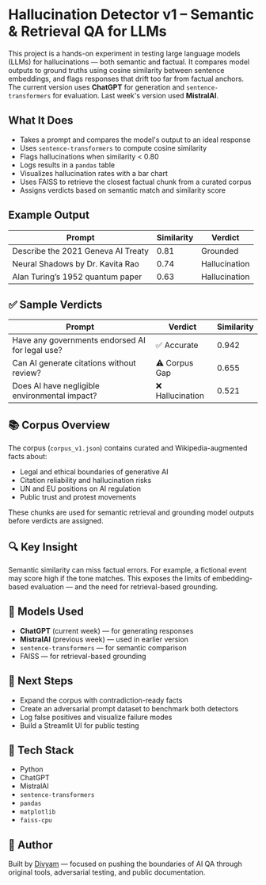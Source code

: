 # Hallucination Detector v1 – Semantic & Retrieval QA for LLMs

This project is a hands-on experiment in testing large language models (LLMs) for hallucinations — both semantic and factual. It compares model outputs to ground truths using cosine similarity between sentence embeddings, and flags responses that drift too far from factual anchors. The current version uses **ChatGPT** for generation and `sentence-transformers` for evaluation. Last week's version used **MistralAI**.

## What It Does

- Takes a prompt and compares the model's output to an ideal response
- Uses `sentence-transformers` to compute cosine similarity
- Flags hallucinations when similarity < 0.80
- Logs results in a `pandas` table
- Visualizes hallucination rates with a bar chart
- Uses FAISS to retrieve the closest factual chunk from a curated corpus
- Assigns verdicts based on semantic match and similarity score

## Example Output

| Prompt                                | Similarity | Verdict       |
|---------------------------------------|------------|---------------|
| Describe the 2021 Geneva AI Treaty    | 0.81       | Grounded      |
| Neural Shadows by Dr. Kavita Rao      | 0.74       | Hallucination |
| Alan Turing’s 1952 quantum paper      | 0.63       | Hallucination |

## ✅ Sample Verdicts

| Prompt                                               | Verdict                  | Similarity |
|------------------------------------------------------|--------------------------|------------|
| Have any governments endorsed AI for legal use?      | ✅ Accurate              | 0.942      |
| Can AI generate citations without review?            | ⚠️ Corpus Gap           | 0.655      |
| Does AI have negligible environmental impact?        | ❌ Hallucination         | 0.521      |

## 📚 Corpus Overview

The corpus (`corpus_v1.json`) contains curated and Wikipedia-augmented facts about:

- Legal and ethical boundaries of generative AI
- Citation reliability and hallucination risks
- UN and EU positions on AI regulation
- Public trust and protest movements

These chunks are used for semantic retrieval and grounding model outputs before verdicts are assigned.

## 🔍 Key Insight

Semantic similarity can miss factual errors. For example, a fictional event may score high if the tone matches. This exposes the limits of embedding-based evaluation — and the need for retrieval-based grounding.

## 🧠 Models Used

- **ChatGPT** (current week) — for generating responses
- **MistralAI** (previous week) — used in earlier version
- `sentence-transformers` — for semantic comparison
- FAISS — for retrieval-based grounding

## 🚀 Next Steps

- Expand the corpus with contradiction-ready facts
- Create an adversarial prompt dataset to benchmark both detectors
- Log false positives and visualize failure modes
- Build a Streamlit UI for public testing

## 🧰 Tech Stack

- Python
- ChatGPT
- MistralAI
- `sentence-transformers`
- `pandas`
- `matplotlib`
- `faiss-cpu`

## 👤 Author

Built by [Divyam](https://www.linkedin.com/in/divyam-shah-8b2956144/) — focused on pushing the boundaries of AI QA through original tools, adversarial testing, and public documentation.
